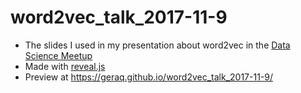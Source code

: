 # word2vec_talk_2017-11-9
- The slides I used in my presentation about word2vec in the [Data Science Meetup](https://www.meetup.com/Argentina-Data-Science-Meetup/events/244453275/)
- Made with [reveal.js](http://lab.hakim.se/reveal-js/#/)
- Preview at https://geraq.github.io/word2vec_talk_2017-11-9/

